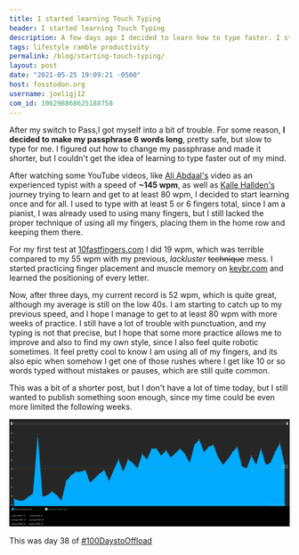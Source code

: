 ```yaml
---
title: I started learning Touch Typing 
header: I started learning Touch Typing 
description: A few days ago I decided to learn how to type faster. I still have a long way to go, but I am getting better every day. 
tags: lifestyle ramble productivity 
permalink: /blog/starting-touch-typing/ 
layout: post 
date: "2021-05-25 19:09:21 -0500" 
host: fosstodon.org 
username: joeligj12 
com_id: 106298868625188758
--- 
```


After my switch to Pass,I got myself into a bit of trouble. For some reason, **I 
decided to make my passphrase 6 words long**, pretty safe, but slow to type for
me. I figured out how to change my passphrase and made it shorter, but I
couldn't get the idea of learning to type faster out of my mind.

After watching some YouTube videos, like [Ali Abdaal's](https://www.youtube.com/watch?v=1ArVtCQqQRE) 
video as an experienced typist with a speed of **~145 wpm**, as well as [Kalle
Hallden's](https://www.youtube.com/watch?v=U8Qc_dzQTJ4) journey
trying to learn and get to at least 80 wpm, I decided to start learning once and for all.
I used to type with at least 5 or 6 fingers total, since I am a pianist, I was
already used to using many fingers, but I still lacked the proper technique of
using all my fingers, placing them in the home row and keeping them there. 

For my first test at [10fastfingers.com](https://10fastfingers.com) I did 19 wpm, which 
was terrible compared to my 55 wpm with my previous, *lackluster* ~~technique~~ mess. I 
started practicing finger placement and muscle memory on [keybr.com](https://keybr.com) 
and learned the positioning of every letter. 

Now, after three days, my current record is 52 wpm, which is quite great,
although my average is still on the low 40s. I am starting to catch up to my
previous speed, and I hope I manage to get to at least 80 wpm with more weeks of
practice. I still have a lot of trouble with punctuation, and my typing is not
that precise, but I hope that some more practice allows me to improve and also
to find my own style, since I also feel quite robotic sometimes. It feel pretty
cool to know I am using all of my fingers, and its also epic when somehow I get
one of those rushes where I get like 10 or so words typed without mistakes or
pauses, which are still quite common.

This was a bit of a shorter post, but I don't have a lot of time today, but I
still wanted to publish something soon enough, since my time could be even more
limited the following weeks.

![My current progress in 10fastfingers.com](/assets/img/blogs/2021-05-25-typing-progress.jpg)

This was day 38 of [#100DaystoOffload](https://100DaystoOffload.com)
